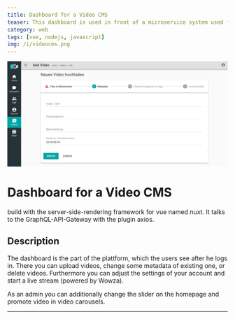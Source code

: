 ```yaml
---
title: Dashboard for a Video CMS
teaser: This dashboard is used in front of a microservice system used for video-transcoding, -distribution and -management. The whole system including the microservice backend will be open source soon.
category: web
tags: [vue, nodejs, javascript]
img: /i/videocms.png
---
```

![image tooltip here](/i/videocms.png)
# Dashboard for a Video CMS
build with the server-side-rendering framework for vue named nuxt. It talks to the GraphQL-API-Gateway with the plugin axios.

## Description
The dashboard is the part of the plattform, which the users see after he logs in. There you can upload videos, change some metadata of existing one, or delete videos. Furthermore you can adjust the settings of your account and start a live stream (powered by Wowza).

As an admin you can additionally change the slider on the homepage and promote video in video carousels.

---